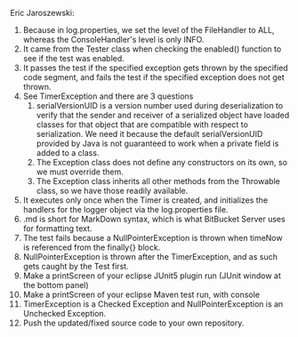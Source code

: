 Eric Jaroszewski:

1.  Because in log.properties, we set the level of the FileHandler to ALL, whereas the ConsoleHandler's level is only INFO.
1.  It came from the Tester class when checking the enabled() function to see if the test was enabled.
1.  It passes the test if the specified exception gets thrown by the specified code segment, and fails the test if the specified exception does not get thrown.
1.  See TimerException and there are 3 questions
    1.  serialVersionUID is a version number used during deserialization to verify that the sender and receiver of a serialized object have loaded classes for that object that are compatible with respect to serialization. We need it because the default serialVersionUID provided by Java is not guaranteed to work when a private field is added to a class.
    2.  The Exception class does not define any constructors on its own, so we must override them.
    3.  The Exception class inherits all other methods from the Throwable class, so we have those readily available.	
1.  It executes only once when the Timer is created, and initializes the handlers for the logger object via the log.properties file.
1.  .md is short for MarkDown syntax, which is what BitBucket Server uses for formatting text.
1.  The test fails because a NullPointerException is thrown when timeNow is referenced from the finally{} block.
1.  NullPointerException is thrown after the TimerException, and as such gets caught by the Test first.
1.  Make a printScreen of your eclipse JUnit5 plugin run (JUnit window at the bottom panel) 
1.  Make a printScreen of your eclipse Maven test run, with console
1.  TimerException is a Checked Exception and NullPointerException is an Unchecked Exception.
1.  Push the updated/fixed source code to your own repository.